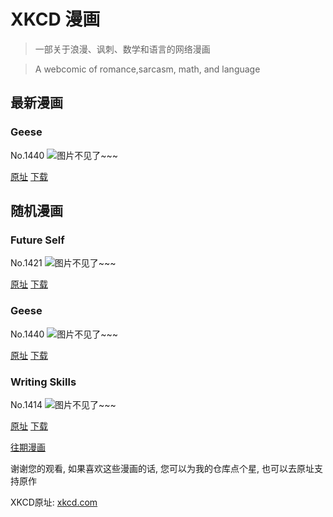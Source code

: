 # XKCD 漫画


> 一部关于浪漫、讽刺、数学和语言的网络漫画

> A webcomic of romance,sarcasm, math, and language


## 最新漫画
### Geese
No.1440
![图片不见了~~~](https://imgs.xkcd.com/comics/geese.png)

[原址](https://xkcd.com//1440) [下载](https://imgs.xkcd.com/comics/geese.png)



## 随机漫画
### Future Self
No.1421
![图片不见了~~~](https://imgs.xkcd.com/comics/future_self.png)

[原址](https://xkcd.com//1421) [下载](https://imgs.xkcd.com/comics/future_self.png)



### Geese
No.1440
![图片不见了~~~](https://imgs.xkcd.com/comics/geese.png)

[原址](https://xkcd.com//1440) [下载](https://imgs.xkcd.com/comics/geese.png)



### Writing Skills
No.1414
![图片不见了~~~](https://imgs.xkcd.com/comics/writing_skills.png)

[原址](https://xkcd.com//1414) [下载](https://imgs.xkcd.com/comics/writing_skills.png)



[往期漫画](image/)

谢谢您的观看, 如果喜欢这些漫画的话, 
您可以为我的仓库点个星, 也可以去原址支持原作

XKCD原址: [xkcd.com](https://xkcd.com)

